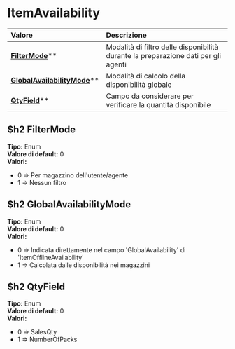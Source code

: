 # ItemAvailability

| Valore | Descrizione |
| :--- | :--- |
| [**FilterMode**](itemavailability.md#filtermode)\*\* | Modalità di filtro delle disponibilità durante la preparazione dati per gli agenti |
| [**GlobalAvailabilityMode**](itemavailability.md#globalavailabilitymode)\*\* | Modalità di calcolo della disponibilità globale |
| [**QtyField**](itemavailability.md#qtyfield)\*\* | Campo da considerare per verificare la quantità disponibile |

## $h2 FilterMode

**Tipo:** Enum  
**Valore di default:** 0  
**Valori:**

* 0 =&gt; Per magazzino dell'utente/agente
* 1 =&gt; Nessun filtro

## $h2 GlobalAvailabilityMode

**Tipo:** Enum  
**Valore di default:** 0  
**Valori:**

* 0 =&gt; Indicata direttamente nel campo 'GlobalAvailability' di 'ItemOfflineAvailability'
* 1 =&gt; Calcolata dalle disponibilità nei magazzini

## $h2 QtyField

**Tipo:** Enum  
**Valore di default:** 0  
**Valori:**

* 0 =&gt; SalesQty
* 1 =&gt; NumberOfPacks

